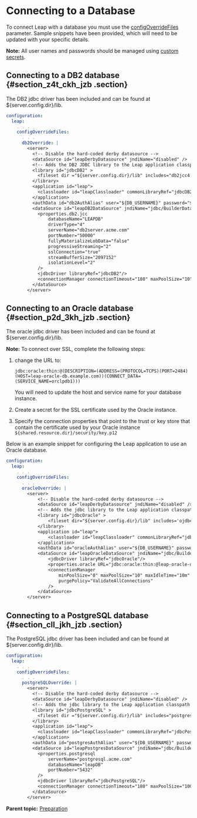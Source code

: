 # Connecting to a Database
To connect Leap with a database you must use the [configOverrideFiles](helm_open_liberty_custom.md) parameter. Sample snippets have been provided, which will need to be updated with your specific details.

**Note:** All user names and passwords should be managed using [custom secrets](helm_admin_customsecret.md#using-custom-secrets-for-credentials-section_nc2_1l4_hzb-section).

## Connecting to a DB2 database {#section_z4t_ckh_jzb .section}

The DB2 jdbc driver has been included and can be found at $\{server.config.dir\}/lib.

```yaml
configuration: 
  leap:
    . . . 
    configOverrideFiles: 
      . . .
      db2Override: |  
        <server> 
          <!-- Disable the hard-coded derby datasource -->
          <dataSource id="leapDerbyDatasource" jndiName="disabled" />
          <!-- Adds the DB2 JDBC library to the Leap application classpath -->
          <library id="jdbcDB2" > 
            <fileset dir ="${server.config.dir}/lib" includes="db2jcc4.jar" /> 
          </library> 
          <application id="leap">
            <classloader id="leapClassloader" commonLibraryRef="jdbcDB2"/>
          </application>          
          <authData id="db2AuthAlias" user="${DB_USERNAME}" password="${DB_PASSWORD}" /> 
          <dataSource id="leapDB2DataSource" jndiName="jdbc/BuilderDataSource" statementCacheSize="30" containerAuthDataRef="db2AuthAlias"> 
            <properties.db2.jcc  
                databaseName="LEAPDB"  
                driverType="4" 
                serverName="db2server.acme.com"  
                portNumber="50000" 
                fullyMaterializeLobData="false"  
                progressiveStreaming="2" 
                sslConnection="true" 
                streamBufferSize="2097152"
                isolationLevel="2"
            /> 
            <jdbcDriver libraryRef="jdbcDB2"/> 
            <connectionManager connectionTimeout="180" maxPoolSize="10" minPoolSize="1" reapTime="180" maxIdleTime="1800" agedTimeout="7200" purgePolicy="EntirePool"/> 
          </dataSource> 
        </server>
```

## Connecting to an Oracle database {#section_p2d_3kh_jzb .section}

The oracle jdbc driver has been included and can be found at $\{server.config.dir\}/lib.

**Note:** To connect over SSL, complete the following steps:

1.  change the URL to:

    ```
    jdbc:oracle:thin:@(DESCRIPTION=(ADDRESS=(PROTOCOL=TCPS)(PORT=2484)(HOST=leap-oracle-db.example.com))(CONNECT_DATA=(SERVICE_NAME=orclpdb1)))
    ```

    You will need to update the host and service name for your database instance.

2.  Create a secret for the SSL certificate used by the Oracle instance.
3.  Specify the connection properties that point to the trust or key store that contain the certificate used by your Oracle instance `${shared.resource.dir}/security/key.p12`

Below is an example snippet for configuring the Leap application to use an Oracle database.

```yaml
configuration: 
  leap:
    . . . 
    configOverrideFiles: 
      . . .
      oracleOverride: | 
        <server> 
            <!-- Disable the hard-coded derby datasource -->
            <dataSource id="leapDerbyDatasource" jndiName="disabled" />
            <!-- Adds the jdbc library to the Leap application classpath -->
            <library id="jdbcOracle" >
                <fileset dir="${server.config.dir}/lib" includes='ojdbc8.jar' />
            </library>
            <application id="leap">
                <classloader id="leapClassloader" commonLibraryRef="jdbcOracle"/>
            </application>            
            <authData id="oracleAuthAlias" user="${DB_USERNAME}" password="${DB_PASSWORD}" /> 
            <dataSource id="leapOracleDataSource" jndiName="jdbc/BuilderDataSource" containerAuthDataRef="oracleAuthAlias"> 
                <jdbcDriver libraryRef="jdbcOracle"/> 
                <properties.oracle URL="jdbc:oracle:thin:@leap-oracle-db.example.com:1521/orclpdb1"/> 
                <connectionManager  
                    minPoolSize="0" maxPoolSize="10" maxIdleTime="10m" 
                    purgePolicy="ValidateAllConnections" 
                /> 
            </dataSource> 
        </server>
```

## Connecting to a PostgreSQL database {#section_cll_jkh_jzb .section}

The PostgreSQL jdbc driver has been included and can be found at $\{server.config.dir\}/lib.

```yaml
configuration: 
  leap:
    . . . 
    configOverrideFiles: 
      . . .
      postgreSQLOverride: |  
        <server> 
          <!-- Disable the hard-coded derby datasource -->
          <dataSource id="leapDerbyDatasource" jndiName="disabled" />
          <!-- Adds the jdbc library to the Leap application classpath -->        
          <library id="jdbcPostgreSQL" > 
            <fileset dir ="${server.config.dir}/lib" includes="postgresql.jar" /> 
          </library> 
          <application id="leap">
            <classloader id="leapClassloader" commonLibraryRef="jdbcPostgreSQL"/>
          </application>        
          <authData id="postgresAuthAlias" user="${DB_USERNAME}" password="${DB_PASSWORD}" />  
          <dataSource id="leapPostgresDataSource" jndiName="jdbc/BuilderDataSource" containerAuthDataRef="postgresAuthAlias"> 
            <properties.postgresql  
                serverName="postgresql.acme.com"  
                databaseName="leapDB"
                portNumber="5432"
            />
            <jdbcDriver libraryRef="jdbcPostgreSQL"/> 
            <connectionManager connectionTimeout="180" maxPoolSize="100" minPoolSize="1" numConnectionsPerThreadLocal="1" /> 
          </dataSource> 
        </server>
```

**Parent topic:** [Preparation](helm_preparation.md)